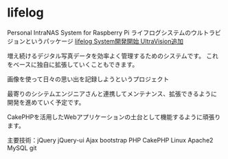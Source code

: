 # lifelog
Personal IntraNAS System for Raspberry Pi
ライフログシステムのウルトラビジョンというパッケージ
<a href="http://pjfs.biz/wp/?p=86">lifelog System開発開始 UltraVision追加</a> 

増え続けるデジタル写真データを効率よく管理するためのシステムです。
これをベースに独自に拡張していくこともできます。

画像を使って日々の思い出を記録しようというプロジェクト

最寄りのシシテムエンジニアさんと連携してメンテナンス、拡張できるように
開発を進めていく予定です。

CakePHPを活用したWebアプリケーションの土台として機能するように頑張ります。

主要技術：jQuery jQuery-ui Ajax bootstrap PHP CakePHP Linux Apache2 MySQL git
